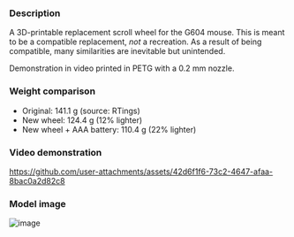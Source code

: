 ### Description

A 3D-printable replacement scroll wheel for the G604 mouse. This is meant to be a compatible replacement, _not_ a recreation. As a result of being compatible, many similarities are inevitable but unintended.

Demonstration in video printed in PETG with a 0.2 mm nozzle.

### Weight comparison

* Original: 141.1 g (source: RTings)
* New wheel: 124.4 g (12% lighter)
* New wheel + AAA battery: 110.4 g (22% lighter)

### Video demonstration

https://github.com/user-attachments/assets/42d6f1f6-73c2-4647-afaa-8bac0a2d82c8

### Model image

![image](https://github.com/user-attachments/assets/b3b9a25b-d777-4c12-a367-658450d3b720)
